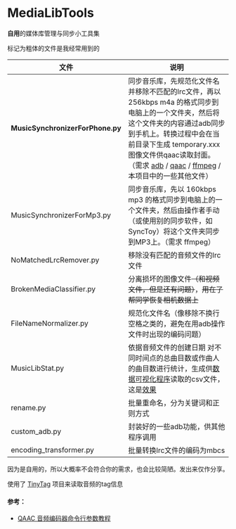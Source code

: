 # MediaLibTools
**自用**的媒体库管理与同步小工具集

标记为粗体的文件是我经常用到的

| 文件                             | 说明                                                         |
| -------------------------------- | ------------------------------------------------------------ |
| **MusicSynchronizerForPhone.py** | 同步音乐库，先规范化文件名并移除不匹配的lrc文件，再以 256kbps m4a 的格式同步到电脑上的一个文件夹，然后将这个文件夹的内容通过adb同步到手机上。转换过程中会在当前目录下生成 temporary.xxx 图像文件供qaac读取封面。（需求 [adb](https://developer.android.com/studio/releases/platform-tools) / [qaac](https://github.com/nu774/qaac) / [ffmpeg](https://github.com/FFmpeg/FFmpeg) / 本项目中的一些其他文件） |
| MusicSynchronizerForMp3.py       | 同步音乐库，先以 160kbps mp3 的格式同步到电脑上的一个文件夹，然后由操作者手动（或使用别的同步软件，如SyncToy）将这个文件夹同步到MP3上。（需求 ffmpeg） |
| NoMatchedLrcRemover.py           | 移除没有匹配的音频文件的lrc文件                              |
| BrokenMediaClassifier.py         | 分离损坏的图像文件~~（和视频文件，但是还有问题）~~，~~用在了帮同学恢复相机数据上~~ |
| FileNameNormalizer.py            | 规范化文件名（像移除不换行空格之类的，避免在用adb操作文件时出现的编码问题） |
| MusicLibStat.py                  | 依据音频文件的创建日期 对不同时间点的总曲目数或作曲人的曲目数进行统计，生成供[数据可视化程序](https://github.com/Jannchie/Historical-ranking-data-visualization-based-on-d3.js)读取的csv文件，这是[效果](https://www.bilibili.com/video/BV1sj411o7VR) |
| rename.py                        | 批量重命名，分为关键词和正则方式                             |
| custom_adb.py                    | 封装好的一些adb功能，供其他程序调用                          |
| encoding_transformer.py          | 批量转换lrc文件的编码为mbcs                                  |

因为是自用的，所以大概率不会符合你的需求，也会比较简陋。发出来仅作分享。

使用了 [TinyTag](https://github.com/devsnd/tinytag) 项目来读取音频的tag信息

#### 参考：

- [QAAC 音频编码器命令行参数教程](https://www.nazorip.site/archives/44/)